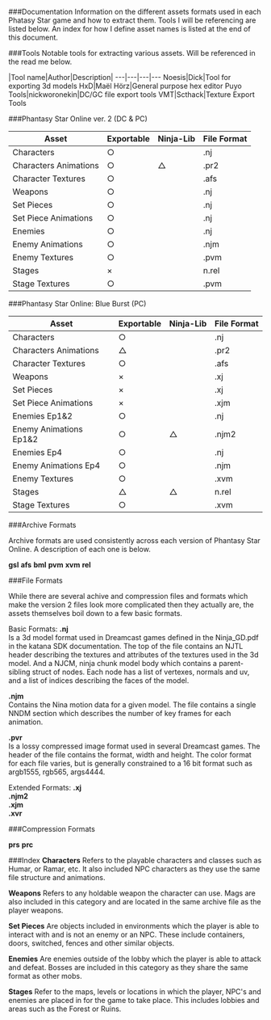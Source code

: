 ###Documentation
Information on the different assets formats used in each Phatasy Star game and how to extract them.  Tools I will be referencing are listed below. An index for how I define asset names is listed at the end of this document.

###Tools
Notable tools for extracting various assets. Will be referenced in the read me below.

|Tool name|Author|Description|
---|---|---|---
Noesis|Dick|Tool for exporting 3d models
HxD|Maël Hörz|General purpose hex editor
Puyo Tools|nickworonekin|DC/GC file export tools
VMT|Scthack|Texture Export Tools

###Phantasy Star Online ver. 2 (DC & PC)

| Asset | Exportable | Ninja-Lib | File Format |
---|---|---|---
Characters|○||.nj
Characters Animations|○|△|.pr2
Character Textures|○||.afs
Weapons|○||.nj
Set Pieces|○||.nj
Set Piece Animations|○||.nj
Enemies|○||.nj
Enemy Animations|○||.njm
Enemy Textures|○||.pvm
Stages|×||n.rel
Stage Textures|○||.pvm

###Phantasy Star Online: Blue Burst (PC)

| Asset | Exportable | Ninja-Lib | File Format |
---|---|---|---
Characters|○||.nj
Characters Animations|△||.pr2
Character Textures|○||.afs
Weapons|×||.xj
Set Pieces|×||.xj
Set Piece Animations|×||.xjm
Enemies Ep1&2|○||.nj
Enemy Animations Ep1&2|○|△|.njm2
Enemies Ep4|○||.nj
Enemy Animations Ep4|○||.njm
Enemy Textures|○||.xvm
Stages|△|△|n.rel
Stage Textures|○||.xvm

###Archive Formats

Archive formats are used consistently across each version of Phantasy Star Online. A description of each one is below.

**gsl**
**afs**
**bml**
**pvm**
**xvm**
**rel**

###File Formats

While there are several achive and compression files and formats which make the version 2 files look more complicated then they actually are, the assets themselves boil down to a few basic formats.

Basic Formats:
**.nj**  
Is a 3d model format used in Dreamcast games defined in the Ninja_GD.pdf in the katana SDK documentation. The top of the file contains an NJTL header describing the textures and attributes of the textures used in the 3d model. And a NJCM, ninja chunk model body which contains a parent-sibling struct of nodes. Each node has a list of vertexes, normals and uv, and a list of indices describing the faces of the model.  

**.njm**  
Contains the Nina motion data for a given model. The file contains a single NNDM section which describes the number of key frames for each animation.

**.pvr**  
Is a lossy compressed image format used in several Dreamcast games. The header of the file contains the format, width and height. The color format for each file varies, but is generally constrained to a 16 bit format such as argb1555, rgb565, args4444.

Extended Formats:
**.xj**  
**.njm2**  
**.xjm**   
**.xvr**  

###Compression Formats

**prs**
**prc**


###Index
**Characters** Refers to the playable characters and classes such as Humar, or Ramar, etc. It also included NPC characters as they use the same file structure and animations.

**Weapons** Refers to any holdable weapon the character can use. Mags are also included in this category and are located in the same archive file as the player weapons.

**Set Pieces** Are objects included in environments which the player is able to interact with and is not an enemy or an NPC. These include containers, doors, switched, fences and other similar objects.

**Enemies** Are enemies outside of the lobby which the player is able to attack and defeat. Bosses are included in this category as they share the same format as other mobs.

**Stages** Refer to the maps, levels or locations in which the player, NPC's and enemies are placed in for the game to take place. This includes lobbies and areas such as the Forest or Ruins. 
